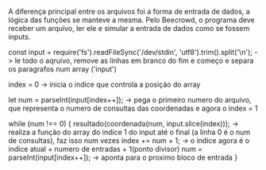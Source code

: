 A diferença principal entre os arquivos foi a forma de entrada de dados, a lógica das funções se manteve a mesma. Pelo Beecrowd, o programa deve receber um arquivo, ler ele e simular a entrada de dados como se fossem inputs.

const input = require('fs').readFileSync('/dev/stdin', 'utf8').trim().split('\n'); 
-> le todo o aqruivo, remove as linhas em branco do fim e começo e separa os paragrafos num array ('input')

index = 0 
-> inicia o indice que controla a posição do array

let num = parseInt(input[index++]);
-> pega o primeiro numero do arquivo, que representa o numero de consultas das coordenadas e agora o index = 1

while (num !== 0) {
  resultado(coordenada(num, input.slice(index)));
-> realiza a função do array do indice 1 do input até o final (a linha 0 é o num de consultas), faz isso num vezes
  index += num + 1;
-> o indice agora é o indice atual + numero de entradas + 1(ponto divisor)
  num = parseInt(input[index++]);
-> aponta para o proximo bloco de entrada
}




